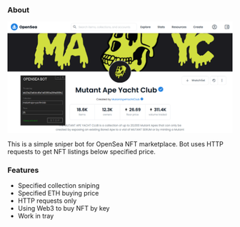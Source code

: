 ### About

![alt text](https://github.com/EDavis66/nft-sniper-bot/blob/main/Untitled.png?raw=true)

This is a simple sniper bot for OpenSea NFT marketplace. Bot uses HTTP requests to get NFT listings below specified price.

### Features

- Specified collection sniping
- Specified ETH buying price
- HTTP requests only
- Using Web3 to buy NFT by key
- Work in tray

